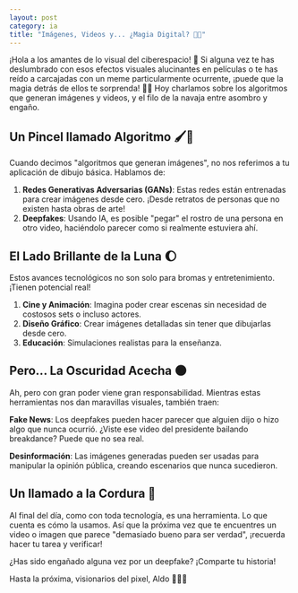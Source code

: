```yaml
---
layout: post
category: ia
title: "Imágenes, Videos y... ¿Magia Digital? 🎥✨"
---
```



¡Hola a los amantes de lo visual del ciberespacio! 🌌 Si alguna vez te has deslumbrado con esos efectos visuales alucinantes en películas o te has reído a carcajadas con un meme particularmente ocurrente, ¡puede que la magia detrás de ellos te sorprenda! 🍿🔮 Hoy charlamos sobre los algoritmos que generan imágenes y videos, y el filo de la navaja entre asombro y engaño.

## Un Pincel llamado Algoritmo 🖌️🤖

Cuando decimos "algoritmos que generan imágenes", no nos referimos a tu aplicación de dibujo básica. Hablamos de:

1. **Redes Generativas Adversarias (GANs)**: Estas redes están entrenadas para crear imágenes desde cero. ¡Desde retratos de personas que no existen hasta obras de arte!
2. **Deepfakes**: Usando IA, es posible "pegar" el rostro de una persona en otro video, haciéndolo parecer como si realmente estuviera ahí.

## El Lado Brillante de la Luna 🌔

Estos avances tecnológicos no son solo para bromas y entretenimiento. ¡Tienen potencial real!

1. **Cine y Animación**: Imagina poder crear escenas sin necesidad de costosos sets o incluso actores.
2. **Diseño Gráfico**: Crear imágenes detalladas sin tener que dibujarlas desde cero.
3. **Educación**: Simulaciones realistas para la enseñanza.

## Pero... La Oscuridad Acecha 🌑

Ah, pero con gran poder viene gran responsabilidad. Mientras estas herramientas nos dan maravillas visuales, también traen:

**Fake News**: Los deepfakes pueden hacer parecer que alguien dijo o hizo algo que nunca ocurrió. ¿Viste ese video del presidente bailando breakdance? Puede que no sea real.

**Desinformación**: Las imágenes generadas pueden ser usadas para manipular la opinión pública, creando escenarios que nunca sucedieron.

## Un llamado a la Cordura 🌟

Al final del día, como con toda tecnología, es una herramienta. Lo que cuenta es cómo la usamos. Así que la próxima vez que te encuentres un video o imagen que parece "demasiado bueno para ser verdad", ¡recuerda hacer tu tarea y verificar!

¿Has sido engañado alguna vez por un deepfake? ¡Comparte tu historia!

Hasta la próxima, visionarios del pixel,
Aldo 🎥✨🌌